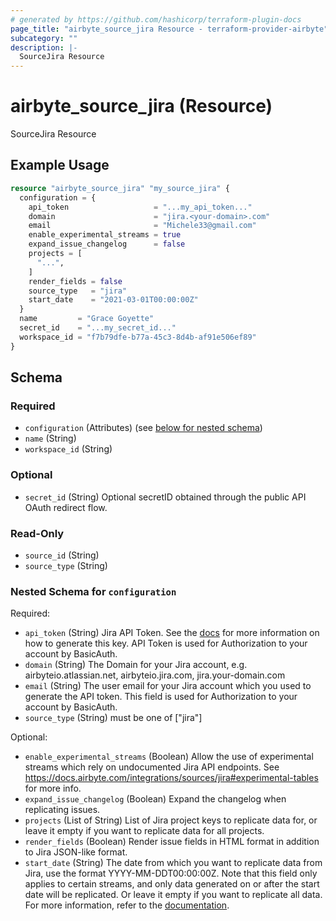 ```yaml
---
# generated by https://github.com/hashicorp/terraform-plugin-docs
page_title: "airbyte_source_jira Resource - terraform-provider-airbyte"
subcategory: ""
description: |-
  SourceJira Resource
---
```


# airbyte_source_jira (Resource)

SourceJira Resource

## Example Usage

```terraform
resource "airbyte_source_jira" "my_source_jira" {
  configuration = {
    api_token                   = "...my_api_token..."
    domain                      = "jira.<your-domain>.com"
    email                       = "Michele33@gmail.com"
    enable_experimental_streams = true
    expand_issue_changelog      = false
    projects = [
      "...",
    ]
    render_fields = false
    source_type   = "jira"
    start_date    = "2021-03-01T00:00:00Z"
  }
  name         = "Grace Goyette"
  secret_id    = "...my_secret_id..."
  workspace_id = "f7b79dfe-b77a-45c3-8d4b-af91e506ef89"
}
```

<!-- schema generated by tfplugindocs -->
## Schema

### Required

- `configuration` (Attributes) (see [below for nested schema](#nestedatt--configuration))
- `name` (String)
- `workspace_id` (String)

### Optional

- `secret_id` (String) Optional secretID obtained through the public API OAuth redirect flow.

### Read-Only

- `source_id` (String)
- `source_type` (String)

<a id="nestedatt--configuration"></a>
### Nested Schema for `configuration`

Required:

- `api_token` (String) Jira API Token. See the <a href="https://docs.airbyte.com/integrations/sources/jira">docs</a> for more information on how to generate this key. API Token is used for Authorization to your account by BasicAuth.
- `domain` (String) The Domain for your Jira account, e.g. airbyteio.atlassian.net, airbyteio.jira.com, jira.your-domain.com
- `email` (String) The user email for your Jira account which you used to generate the API token. This field is used for Authorization to your account by BasicAuth.
- `source_type` (String) must be one of ["jira"]

Optional:

- `enable_experimental_streams` (Boolean) Allow the use of experimental streams which rely on undocumented Jira API endpoints. See https://docs.airbyte.com/integrations/sources/jira#experimental-tables for more info.
- `expand_issue_changelog` (Boolean) Expand the changelog when replicating issues.
- `projects` (List of String) List of Jira project keys to replicate data for, or leave it empty if you want to replicate data for all projects.
- `render_fields` (Boolean) Render issue fields in HTML format in addition to Jira JSON-like format.
- `start_date` (String) The date from which you want to replicate data from Jira, use the format YYYY-MM-DDT00:00:00Z. Note that this field only applies to certain streams, and only data generated on or after the start date will be replicated. Or leave it empty if you want to replicate all data. For more information, refer to the <a href="https://docs.airbyte.com/integrations/sources/jira/">documentation</a>.


